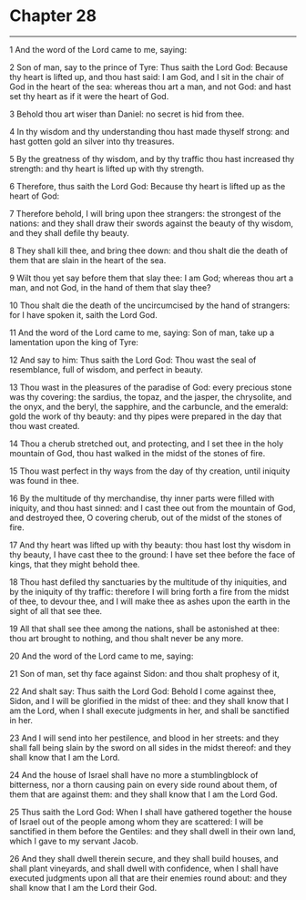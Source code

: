 # Chapter 28

***

1 And the word of the Lord came to me, saying:

2 Son of man, say to the prince of Tyre: Thus saith the Lord God: Because thy heart is lifted up, and thou hast said: I am God, and I sit in the chair of God in the heart of the sea: whereas thou art a man, and not God: and hast set thy heart as if it were the heart of God.

3 Behold thou art wiser than Daniel: no secret is hid from thee.

4 In thy wisdom and thy understanding thou hast made thyself strong: and hast gotten gold an silver into thy treasures.

5 By the greatness of thy wisdom, and by thy traffic thou hast increased thy strength: and thy heart is lifted up with thy strength.

6 Therefore, thus saith the Lord God: Because thy heart is lifted up as the heart of God:

7 Therefore behold, I will bring upon thee strangers: the strongest of the nations: and they shall draw their swords against the beauty of thy wisdom, and they shall defile thy beauty.

8 They shall kill thee, and bring thee down: and thou shalt die the death of them that are slain in the heart of the sea.

9 Wilt thou yet say before them that slay thee: I am God; whereas thou art a man, and not God, in the hand of them that slay thee?

10 Thou shalt die the death of the uncircumcised by the hand of strangers: for I have spoken it, saith the Lord God.

11 And the word of the Lord came to me, saying: Son of man, take up a lamentation upon the king of Tyre:

12 And say to him: Thus saith the Lord God: Thou wast the seal of resemblance, full of wisdom, and perfect in beauty.

13 Thou wast in the pleasures of the paradise of God: every precious stone was thy covering: the sardius, the topaz, and the jasper, the chrysolite, and the onyx, and the beryl, the sapphire, and the carbuncle, and the emerald: gold the work of thy beauty: and thy pipes were prepared in the day that thou wast created.

14 Thou a cherub stretched out, and protecting, and I set thee in the holy mountain of God, thou hast walked in the midst of the stones of fire.

15 Thou wast perfect in thy ways from the day of thy creation, until iniquity was found in thee.

16 By the multitude of thy merchandise, thy inner parts were filled with iniquity, and thou hast sinned: and I cast thee out from the mountain of God, and destroyed thee, O covering cherub, out of the midst of the stones of fire.

17 And thy heart was lifted up with thy beauty: thou hast lost thy wisdom in thy beauty, I have cast thee to the ground: I have set thee before the face of kings, that they might behold thee.

18 Thou hast defiled thy sanctuaries by the multitude of thy iniquities, and by the iniquity of thy traffic: therefore I will bring forth a fire from the midst of thee, to devour thee, and I will make thee as ashes upon the earth in the sight of all that see thee.

19 All that shall see thee among the nations, shall be astonished at thee: thou art brought to nothing, and thou shalt never be any more.

20 And the word of the Lord came to me, saying:

21 Son of man, set thy face against Sidon: and thou shalt prophesy of it,

22 And shalt say: Thus saith the Lord God: Behold I come against thee, Sidon, and I will be glorified in the midst of thee: and they shall know that I am the Lord, when I shall execute judgments in her, and shall be sanctified in her.

23 And I will send into her pestilence, and blood in her streets: and they shall fall being slain by the sword on all sides in the midst thereof: and they shall know that I am the Lord.

24 And the house of Israel shall have no more a stumblingblock of bitterness, nor a thorn causing pain on every side round about them, of them that are against them: and they shall know that I am the Lord God.

25 Thus saith the Lord God: When I shall have gathered together the house of Israel out of the people among whom they are scattered: I will be sanctified in them before the Gentiles: and they shall dwell in their own land, which I gave to my servant Jacob.

26 And they shall dwell therein secure, and they shall build houses, and shall plant vineyards, and shall dwell with confidence, when I shall have executed judgments upon all that are their enemies round about: and they shall know that I am the Lord their God.

